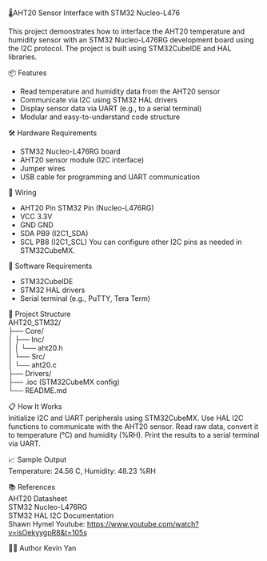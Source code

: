 🌡️AHT20 Sensor Interface with STM32 Nucleo-L476

This project demonstrates how to interface the AHT20 temperature and humidity sensor with an STM32 Nucleo-L476RG development board using the I2C protocol. The project is built using STM32CubeIDE and HAL libraries.  

📦 Features
- Read temperature and humidity data from the AHT20 sensor
- Communicate via I2C using STM32 HAL drivers
- Display sensor data via UART (e.g., to a serial terminal)
- Modular and easy-to-understand code structure

🛠️ Hardware Requirements
- STM32 Nucleo-L476RG board
- AHT20 sensor module (I2C interface)
- Jumper wires
- USB cable for programming and UART communication

🔌 Wiring
- AHT20 Pin	STM32 Pin (Nucleo-L476RG)
- VCC	3.3V
- GND	GND
- SDA	PB9 (I2C1_SDA)
- SCL	PB8 (I2C1_SCL)
You can configure other I2C pins as needed in STM32CubeMX.

🧰 Software Requirements
- STM32CubeIDE
- STM32 HAL drivers
- Serial terminal (e.g., PuTTY, Tera Term)

📁 Project Structure <br>
AHT20_STM32/  
├── Core/  
│   ├── Inc/  
│   │   └── aht20.h  
│   └── Src/  
│       └── aht20.c  
├── Drivers/  
├── .ioc (STM32CubeMX config)  
└── README.md    

📋 How It Works  
Initialize I2C and UART peripherals using STM32CubeMX.
Use HAL I2C functions to communicate with the AHT20 sensor.
Read raw data, convert it to temperature (°C) and humidity (%RH).
Print the results to a serial terminal via UART.  

📈 Sample Output  
Temperature: 24.56 C, Humidity: 48.23 %RH  

📚 References  
AHT20 Datasheet  
STM32 Nucleo-L476RG  
STM32 HAL I2C Documentation  
Shawn Hymel Youtube: https://www.youtube.com/watch?v=isOekyygpR8&t=105s

🧑‍💻 Author
Kevin Yan
